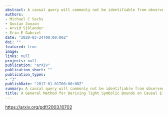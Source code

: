 ```yaml
---
abstract: A causal query will commonly not be identifiable from observed data, in which case no estimator of the query can be contrived without further assumptions or measured variables, regardless of the amount or precision of the measurements of observed variables. However, it may still be possible to derive symbolic bounds on the query in terms of the distribution of observed variables. Bounds, numeric or symbolic, can often be more valuable than a statistical estimator derived under implausible assumptions. Symbolic bounds, however, provide a measure of uncertainty and information loss due to the lack of an identifiable estimand even in the absence of data. We develop and describe a general approach for computation of symbolic bounds and characterize a class of settings in which our method is guaranteed to provide tight valid bounds. This expands the known settings in which tight causal bounds are solutions to linear programs. We also prove that our method can provide valid and possibly informative symbolic bounds that are not guaranteed to be tight in a larger class of problems. We illustrate the use and interpretation of our algorithms in three examples in which we derive novel symbolic bounds. 
authors:
- Michael C Sachs
- Gustav Jonzon
- Arvid Sjölander
- Erin E Gabriel
date: "2020-03-24T00:00:00Z"
doi: ""
featured: true
image:
links: null
projects: null
publication: "arXiv"
publication_short: ""
publication_types:
- "3"
publishDate: "2017-01-01T00:00:00Z"
summary: A causal query will commonly not be identifiable from observed data, in which case no estimator of the query can be contrived without further assumptions or measured variables, regardless of the amount or precision of the measurements of observed variables. However, it may still be possible to derive symbolic bounds on the query in terms of the distribution of observed variables. Bounds, numeric or symbolic, can often be more valuable than a statistical estimator derived under implausible assumptions. Symbolic bounds, however, provide a measure of uncertainty and information loss due to the lack of an identifiable estimand even in the absence of data. We develop and describe a general approach for computation of symbolic bounds and characterize a class of settings in which our method is guaranteed to provide tight valid bounds. This expands the known settings in which tight causal bounds are solutions to linear programs. We also prove that our method can provide valid and possibly informative symbolic bounds that are not guaranteed to be tight in a larger class of problems. We illustrate the use and interpretation of our algorithms in three examples in which we derive novel symbolic bounds. 
title: A General Method for Deriving Tight Symbolic Bounds on Causal Effects
---
```


https://arxiv.org/pdf/2003.10702
